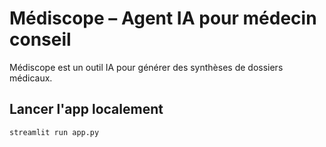 # Médiscope – Agent IA pour médecin conseil

Médiscope est un outil IA pour générer des synthèses de dossiers médicaux.

## Lancer l'app localement
```bash
streamlit run app.py
